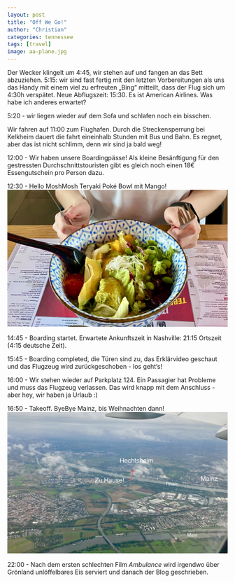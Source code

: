 ```yaml
---
layout: post
title: "Off We Go!"
author: "Christian"
categories: tennessee
tags: [travel]
image: aa-plane.jpg
---
```


Der Wecker klingelt um 4:45, wir stehen auf und fangen an das Bett abzuziehen. 5:15: wir sind fast fertig mit den letzten Vorbereitungen als uns das Handy mit einem viel zu erfreuten „Bing“ mitteilt, dass der Flug sich um 4:30h verspätet. Neue Abflugszeit: 15:30. Es ist American Airlines. Was habe ich anderes erwartet?

5:20 - wir liegen wieder auf dem Sofa und schlafen noch ein bisschen.

Wir fahren auf 11:00 zum Flughafen. Durch die Streckensperrung bei Kelkheim dauert die fahrt eineinhalb Stunden mit Bus und Bahn. Es regnet, aber das ist nicht schlimm, denn wir sind ja bald weg!

12:00 - Wir haben unsere Boardingpässe! Als kleine Besänftigung für den gestressten Durchschnittstouristen gibt es gleich noch einen 18€ Essengutschein pro Person dazu.

12:30 - Hello MoshMosh Teryaki Poké Bowl mit Mango!
![](/assets/img/us/poke-bowl.jpeg)

14:45 - Boarding startet. Erwartete Ankunftszeit in Nashville: 21:15 Ortszeit (4:15 deutsche Zeit).

15:45 - Boarding completed, die Türen sind zu, das Erklärvideo geschaut und das Flugzeug wird zurückgeschoben - los geht‘s!

16:00 - Wir stehen wieder auf Parkplatz 124. Ein Passagier hat Probleme und muss das Flugzeug verlassen. Das wird knapp mit dem Anschluss - aber hey, wir haben ja Urlaub :)


16:50 - Takeoff. ByeBye Mainz, bis Weihnachten dann!
![](/assets/img/us/hechtsheim.jpeg)

22:00 - Nach dem ersten schlechten Film *Ambulance* wird irgendwo über Grönland unlöffelbares Eis serviert und danach der Blog geschrieben.

